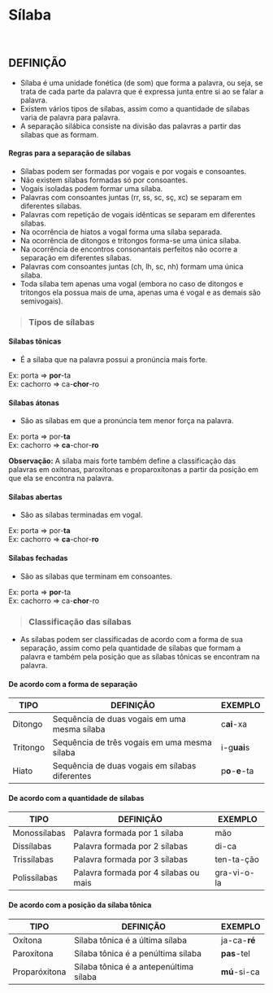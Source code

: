# Sílaba

<br>

## DEFINIÇÃO
* Sílaba é uma unidade fonética (de som) que forma a palavra, ou seja, se trata de cada parte da palavra que é expressa junta entre si ao se falar a palavra.
* Existem vários tipos de sílabas, assim como a quantidade de sílabas varia de palavra para palavra.
* A separação silábica consiste na divisão das palavras a partir das sílabas que as formam.

#### Regras para a separação de sílabas
* Sílabas podem ser formadas por vogais e por vogais e consoantes.
* Não existem sílabas formadas só por consoantes.
* Vogais isoladas podem formar uma sílaba.
* Palavras com consoantes juntas (rr, ss, sc, sç, xc) se separam em diferentes sílabas.
* Palavras com repetição de vogais idênticas se separam em diferentes sílabas.
* Na ocorrência de hiatos a vogal forma uma sílaba separada.
* Na ocorrência de ditongos e tritongos forma-se uma única sílaba.
* Na ocorrência de encontros consonantais perfeitos não ocorre a separação em diferentes sílabas.
* Palavras com consoantes juntas (ch, lh, sc, nh) formam uma única sílaba.
* Toda sílaba tem apenas uma vogal (embora no caso de ditongos e tritongos ela possua mais de uma, apenas uma é vogal e as demais são semivogais).

> ### Tipos de sílabas

#### Sílabas tônicas
* É a sílaba que na palavra possui a pronúncia mais forte.

Ex: porta => **por**-ta  
Ex: cachorro => ca-**chor**-ro

#### Sílabas átonas
* São as sílabas em que a pronúncia tem menor força na palavra.

Ex: porta => por-**ta**  
Ex: cachorro => **ca**-chor-**ro**

**Observação:** A sílaba mais forte também define a classificação das palavras em oxítonas, paroxítonas e proparoxítonas a partir da posição em que ela se encontra na palavra.

#### Sílabas abertas
* São as sílabas terminadas em vogal.

Ex: porta => por-**ta**  
Ex: cachorro => **ca**-chor-**ro**

#### Sílabas fechadas
* São as sílabas que terminam em consoantes.

Ex: porta => **por**-ta  
Ex: cachorro => ca-**chor**-ro

> ### Classificação das sílabas
* As sílabas podem ser classificadas de acordo com a forma de sua separação, assim como pela quantidade de sílabas que formam a palavra e também pela posição que as sílabas tônicas se encontram na palavra.

#### De acordo com a forma de separação

| TIPO     | DEFINIÇÃO                                      | EXEMPLO         |
| -------- | ---------------------------------------------- | --------------- |
| Ditongo  | Sequência de duas vogais em uma mesma sílaba   | c**ai**-xa      |
| Tritongo | Sequência de três vogais em uma mesma sílaba   | i-g**uai**s     |
| Hiato    | Sequência de duas vogais em sílabas diferentes | p**o**-**e**-ta |

#### De acordo com a quantidade de sílabas

| TIPO         | DEFINIÇÃO                             | EXEMPLO     |
| ------------ | ------------------------------------- | ----------- |
| Monossílabas | Palavra formada por 1 sílaba          | mão         |
| Dissílabas   | Palavra formada por 2 sílabas         | di-ca       |
| Trissílabas  | Palavra formada por 3 sílabas         | ten-ta-ção  |
| Polissílabas | Palavra formada por 4 sílabas ou mais | gra-vi-o-la |

#### De acordo com a posição da sílaba tônica

| TIPO          | DEFINIÇÃO                              | EXEMPLO      |
| ------------- | -------------------------------------- | ------------ |
| Oxítona       | Sílaba tônica é a última sílaba        | ja-ca-**ré** |
| Paroxítona    | Sílaba tônica é a penúltima sílaba     | **pas**-tel  |
| Proparóxitona | Sílaba tônica é a antepenúltima sílaba | **mú**-si-ca |